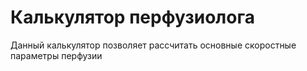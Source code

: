 # Калькулятор перфузиолога

Данный калькулятор позволяет рассчитать основные скоростные параметры перфузии